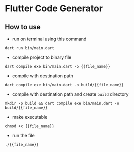 # Flutter Code Generator

## How to use
- run on terminal using this command
```
dart run bin/main.dart
```

- compile project to binary file
```
dart compile exe bin/main.dart -o {{file_name}}
```

- compile with destination path
```
dart compile exe bin/main.dart -o build/{{file_name}}
```

- compile with destination path and create `build` directory
```
mkdir -p build && dart compile exe bin/main.dart -o build/{{file_name}}
```

- make executable
```
chmod +x {{file_name}}
```

- run the file
```
./{{file_name}}
```